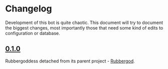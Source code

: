 # Changelog
Development of this bot is quite chaotic. This document will try to document
the biggest changes, most importantly those that need some kind of edits to
configuration or database.

## [0.1.0]
Rubbergoddess detached from its parent project - [Rubbergod](https://github.com/Toaster192/rubbergod).

[Unreleased]: https://github.com/sinus-x/rubbergoddess/compare/v0.1.0...HEAD
[0.1.0]: https://github.com/sinus-x/rubbergoddess/releases/tag/v0.1.0
